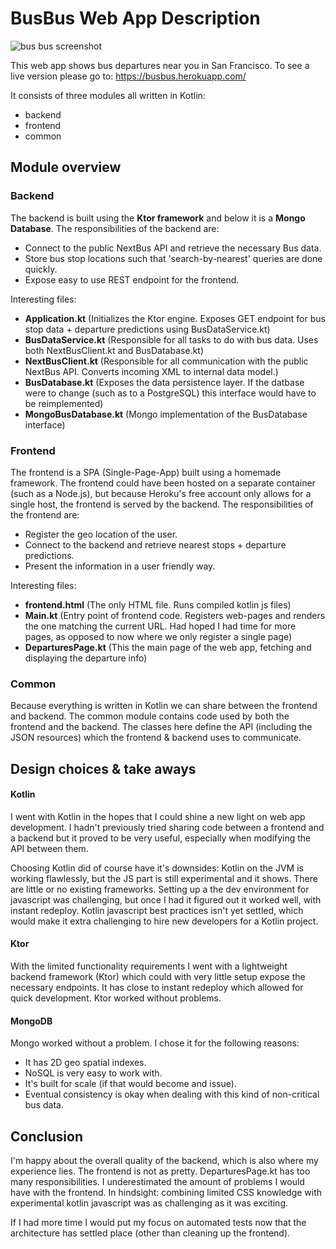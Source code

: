 # BusBus Web App Description
![bus bus screenshot](https://i.imgur.com/EdHePQr.png)

This web app shows bus departures near you in San Francisco.
To see a live version please go to: https://busbus.herokuapp.com/

It consists of three modules all written in Kotlin:
* backend
* frontend
* common

## Module overview
### Backend
The backend is built using the **Ktor framework** and below it is a **Mongo Database**.
The responsibilities of the backend are:
* Connect to the public NextBus API and retrieve the necessary Bus data.
* Store bus stop locations such that 'search-by-nearest' queries are done quickly.
* Expose easy to use REST endpoint for the frontend.

Interesting files:
* **Application.kt** (Initializes the Ktor engine. Exposes GET endpoint
for bus stop data + departure predictions using BusDataService.kt)
* **BusDataService.kt** (Responsible for all tasks to do with bus data.
Uses both NextBusClient.kt and BusDatabase.kt)
* **NextBusClient.kt** (Responsible for all communication with the public
NextBus API. Converts incoming XML to internal data model.)
* **BusDatabase.kt** (Exposes the data persistence layer. If the datbase
were to change (such as to a PostgreSQL) this interface would have
to be reimplemented)
* **MongoBusDatabase.kt** (Mongo implementation of the BusDatabase interface)

### Frontend
The frontend is a SPA (Single-Page-App) built using a homemade framework.
The frontend could have been hosted on a separate container (such as a Node.js),
but because Heroku's free account only allows for a single host, the frontend
is served by the backend.
The responsibilities of the frontend are:
* Register the geo location of the user.
* Connect to the backend and retrieve nearest stops + departure predictions.
* Present the information in a user friendly way.

Interesting files:
* **frontend.html** (The only HTML file. Runs compiled kotlin js files)
* **Main.kt** (Entry point of frontend code. Registers web-pages and
renders the one matching the current URL. Had hoped I had time for
more pages, as opposed to now where we only register a single page)
* **DeparturesPage.kt** (This the main page of the web app, fetching and
displaying the departure info)

### Common
Because everything is written in Kotlin we can share between the frontend
and backend.
The common module contains code used by both the frontend and the backend.
The classes here define the API (including the JSON resources)
which the frontend & backend uses to communicate.

## Design choices & take aways
#### Kotlin
I went with Kotlin in the hopes that I could shine a new light on web app
development. I hadn't previously tried sharing code between a
frontend and a backend but it proved to be very useful, especially when
modifying the API between them.

Choosing Kotlin did of course have it's downsides:
Kotlin on the JVM is working flawlessly, but the JS part is still
experimental and it shows. There are little or no
existing frameworks. Setting up a the dev environment for javascript
was challenging, but once I had it figured out it worked well, with instant
redeploy. Kotlin javascript best practices isn't yet settled,
which would make it extra challenging to hire new developers for
a Kotlin project.

#### Ktor
With the limited functionality requirements I went with a lightweight
backend framework (Ktor) which could with very little setup expose
the necessary endpoints. It has close to instant redeploy which allowed
for quick development. Ktor worked without problems.

#### MongoDB
Mongo worked without a problem. I chose it for the following reasons:
* It has 2D geo spatial indexes.
* NoSQL is very easy to work with.
* It's built for scale (if that would become and issue).
* Eventual consistency is okay when dealing with this kind of non-critical bus data.

## Conclusion
I'm happy about the overall quality of the backend,
which is also where my experience lies. The frontend is not
as pretty. DeparturesPage.kt has too many responsibilities.
I underestimated the amount of problems I would have with the frontend.
In hindsight: combining limited CSS knowledge with experimental kotlin
javascript was as challenging as it was exciting.

If I had more time I would put my focus on automated tests
now that the architecture has settled place (other than
cleaning up the frontend).

